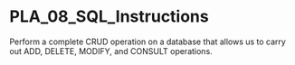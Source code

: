 # PLA_08_SQL_Instructions
Perform a complete CRUD operation on a database that allows us to carry out ADD, DELETE, MODIFY, and CONSULT operations.
